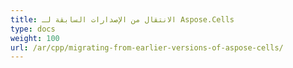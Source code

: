 ```yaml
---
title: الانتقال من الإصدارات السابقة لـ Aspose.Cells
type: docs
weight: 100
url: /ar/cpp/migrating-from-earlier-versions-of-aspose-cells/
---
```

